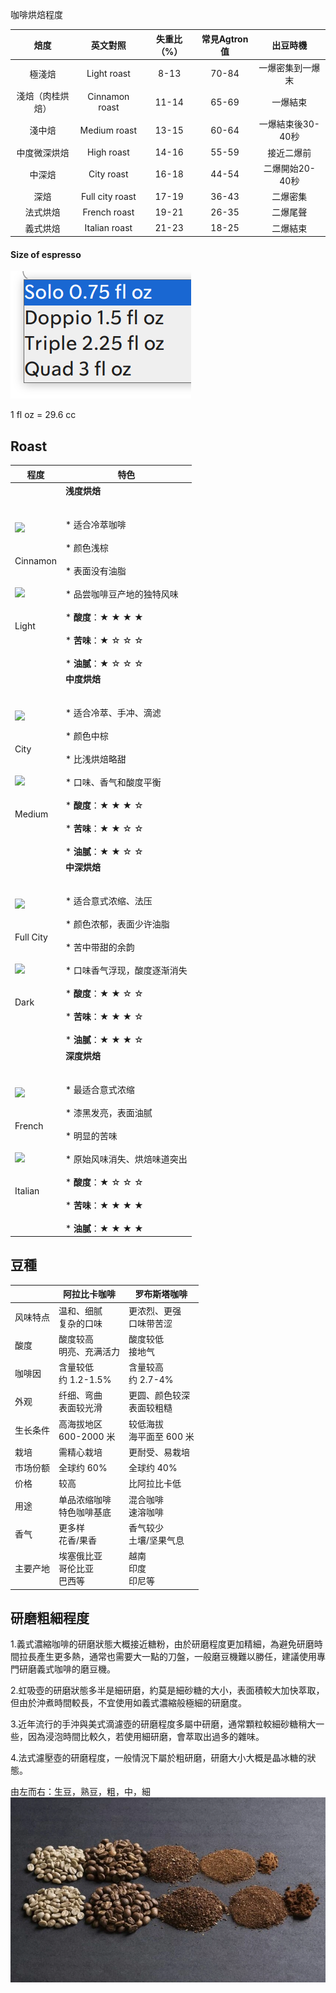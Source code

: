咖啡烘焙程度

| 焙度  | 英文對照 | 失重比（%） | 常見Agtron值 | 出豆時機 |
| :---: | :---: | :---: | :---: | :---: |
| 極淺焙 | Light roast | 8-13 | 70-84 |  一爆密集到一爆末 |
| 淺焙（肉桂烘焙） | Cinnamon roast | 11-14 | 65-69 |  一爆結束 |
| 淺中焙 | Medium roast | 13-15 | 60-64 |  一爆結束後30-40秒 |
| 中度微深烘焙 | High roast | 14-16 | 55-59 |  接近二爆前 |
| 中深焙 | City roast | 16-18 | 44-54 |  二爆開始20-40秒 |
| 深焙  | Full city roast | 17-19 | 36-43 |  二爆密集 |
| 法式烘焙 | French roast | 19-21 | 26-35 |  二爆尾聲 |
| 義式烘焙 | Italian roast | 21-23 | 18-25 |  二爆結束 |


#### Size of espresso

![s](./SizeOfEspresso.png)

1 fl oz = 29.6 cc

## Roast

| 程度    | 特色    |
| --- | --- |
| ![](https://decentpicks.com/wp-content/uploads/2023/05/1-1.jpg)<br><br>  <br>Cinnamon  <br> <br><br>![](https://decentpicks.com/wp-content/uploads/2023/05/2-1.jpg)<br><br>  <br>Light | **浅度烘焙**  <br> <br><br>* 适合冷萃咖啡<br>    <br>* 颜色浅棕<br>    <br>* 表面没有油脂<br>    <br>* 品尝咖啡豆产地的独特风味<br>    <br>* **酸度**：★ ★ ★ ★<br>    <br>* **苦味**：★ ☆ ☆ ☆<br>    <br>* **油腻**：★ ☆ ☆ ☆ |
| ![](https://decentpicks.com/wp-content/uploads/2023/05/3.jpg)<br><br>  <br>City  <br> <br><br>![](https://decentpicks.com/wp-content/uploads/2023/05/4.jpg)<br><br>  <br>Medium | **中度烘焙**  <br> <br><br>* 适合冷萃、手冲、滴滤<br>    <br>* 颜色中棕<br>    <br>* 比浅烘焙略甜<br>    <br>* 口味、香气和酸度平衡<br>    <br>* **酸度**：★ ★ ★ ☆<br>    <br>* **苦味**：★ ★ ☆ ☆<br>    <br>* **油腻**：★ ★ ☆ ☆ |
| ![](https://decentpicks.com/wp-content/uploads/2023/05/5.jpg)<br><br>  <br>Full City  <br> <br><br>![](https://decentpicks.com/wp-content/uploads/2023/05/6.jpg)<br><br>  <br>Dark | **中深烘焙**  <br> <br><br>* 适合意式浓缩、法压<br>    <br>* 颜色浓郁，表面少许油脂<br>    <br>* 苦中带甜的余韵<br>    <br>* 口味香气浮现，酸度逐渐消失<br>    <br>* **酸度**：★ ★ ☆ ☆<br>    <br>* **苦味**：★ ★ ★ ☆<br>    <br>* **油腻**：★ ★ ★ ☆ |
| ![](https://decentpicks.com/wp-content/uploads/2023/05/7.jpg)<br><br>  <br>French  <br> <br><br>![](https://decentpicks.com/wp-content/uploads/2023/05/8.jpg)<br><br>  <br>Italian | **深度烘焙**  <br> <br><br>* 最适合意式浓缩<br>    <br>* 漆黑发亮，表面油腻<br>    <br>* 明显的苦味<br>    <br>* 原始风味消失、烘焙味道突出<br>    <br>* **酸度**：★ ☆ ☆ ☆<br>    <br>* **苦味**：★ ★ ★ ★<br>    <br>* **油腻**：★ ★ ★ ★ |

## 豆種

|     | 阿拉比卡咖啡 | 罗布斯塔咖啡 |
| --- | --- | --- |
| 风味特点 | 温和、细腻  <br>复杂的口味 | 更浓烈、更强  <br>口味带苦涩 |
| 酸度  | 酸度较高  <br>明亮、充满活力 | 酸度较低  <br>接地气 |
| 咖啡因 | 含量较低  <br>约 1.2-1.5% | 含量较高  <br>约 2.7-4% |
| 外观  | 纤细、弯曲  <br>表面较光滑 | 更圆、颜色较深  <br>表面较粗糙 |
| 生长条件 | 高海拔地区  <br>600-2000 米 | 较低海拔  <br>海平面至 600 米 |
| 栽培  | 需精心栽培 | 更耐受、易栽培 |
| 市场份额 | 全球约 60% | 全球约 40% |
| 价格  | 较高  | 比阿拉比卡低 |
| 用途  | 单品浓缩咖啡  <br>特色咖啡基底 | 混合咖啡  <br>速溶咖啡 |
| 香气  | 更多样  <br>花香/果香 | 香气较少  <br>土壤/坚果气息 |
| 主要产地 | 埃塞俄比亚  <br>哥伦比亚  <br>巴西等 | 越南  <br>印度  <br>印尼等 |

## 研磨粗細程度
1.義式濃縮咖啡的研磨狀態大概接近糖粉，由於研磨程度更加精細，為避免研磨時間拉長產生更多熱，通常也需要大一點的刀盤，一般磨豆機難以勝任，建議使用專門研磨義式咖啡的磨豆機。

2.虹吸壺的研磨狀態多半是細研磨，約莫是細砂糖的大小，表面積較大加快萃取，但由於沖煮時間較長，不宜使用如義式濃縮般極細的研磨度。

3.近年流行的手沖與美式滴濾壺的研磨程度多屬中研磨，通常顆粒較細砂糖稍大一些，因為浸泡時間比較久，若使用細研磨，會萃取出過多的雜味。

4.法式濾壓壺的研磨程度，一般情況下屬於粗研磨，研磨大小大概是晶冰糖的狀態。

由左而右：生豆，熟豆，粗，中，細
![size](./cofesize.webp)





